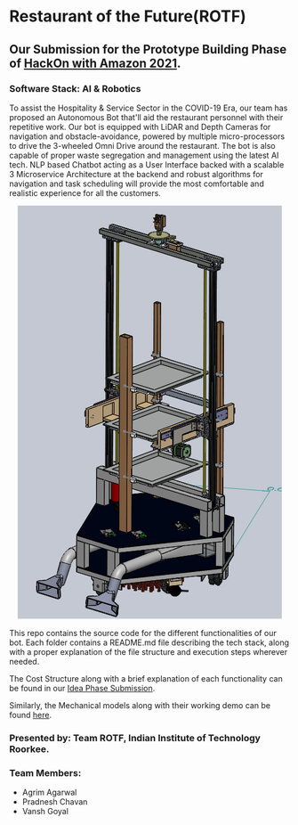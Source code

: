 # Restaurant of the Future(ROTF) 
## Our Submission for the Prototype Building Phase of [HackOn with Amazon 2021](https://hackon-with-amazon.hackerearth.com/).
### Software Stack: AI & Robotics
To assist the Hospitality & Service Sector in the COVID-19 Era, our team has proposed an Autonomous Bot that'll aid the restaurant personnel with their repetitive work. Our bot is equipped with LiDAR and Depth Cameras for navigation and obstacle-avoidance, powered by multiple micro-processors to drive the 3-wheeled Omni Drive around the restaurant. The bot is also capable of proper waste segregation and management using the latest AI tech. NLP based Chatbot acting as a User Interface backed with a scalable 3 Microservice Architecture at the backend and robust algorithms for navigation and task scheduling will provide the most comfortable and realistic experience for all the customers. 

<p align="center">
<img src="https://github.com/vanshgoyal/rotf-mechanical/blob/main/Assets/full_body.PNG">
</p>

This repo contains the source code for the different functionalities of our bot. Each folder contains a README.md file describing the tech stack, along with a proper explanation of the file structure and execution steps wherever needed.

The Cost Structure along with a brief explanation of each functionality can be found in our [Idea Phase Submission](https://docs.google.com/presentation/d/1P2Q0Wq7WKdGj4YcQsi9dySMYV8T4TuGq2-vklr7Ctko/edit#slide=id.gd60f7bbaa3_4_8). 

Similarly, the Mechanical models along with their working demo can be found [here](https://github.com/vanshgoyal/rotf-mechanical).

### Presented by: Team ROTF, Indian Institute of Technology Roorkee.
### Team Members:
* Agrim Agarwal
* Pradnesh Chavan
* Vansh Goyal
